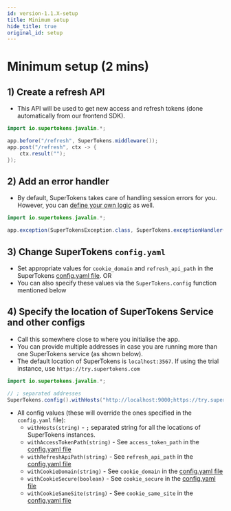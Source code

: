```yaml
---
id: version-1.1.X-setup
title: Minimum setup
hide_title: true
original_id: setup
---
```


# Minimum setup (2 mins)

## 1) Create a refresh API
- This API will be used to get new access and refresh tokens (done automatically from our frontend SDK). 
```java
import io.supertokens.javalin.*;

app.before("/refresh", SuperTokens.middleware());
app.post("/refresh", ctx -> {
    ctx.result("");
});
```

## 2) Add an error handler
- By default, SuperTokens takes care of handling session errors for you. However, you can [define your own logic](./custom_error_handling) as well.
```java
import io.supertokens.javalin.*;

app.exception(SuperTokensException.class, SuperTokens.exceptionHandler());
```

## 3) Change SuperTokens `config.yaml`
- Set appropriate values for `cookie_domain` and `refresh_api_path` in the SuperTokens [config.yaml file](/docs/pro/configuration/core#optional-config-values). OR
- You can also specify these values via the `SuperTokens.config` function mentioned below

## 4) Specify the location of SuperTokens Service and other configs
- Call this somewhere close to where you initialise the app.
- You can provide multiple addresses in case you are running more than one SuperTokens service (as shown below).
- The default location of SuperTokens is `localhost:3567`. If using the trial instance, use `https://try.supertokens.com`

```java
import io.supertokens.javalin.*;

// ; separated addresses
SuperTokens.config().withHosts("http://localhost:9000;https://try.supertokens.com");
```

- All config values (these will override the ones specified in the `config.yaml` file):
    - ```withHosts(string)``` - `;` separated string for all the locations of SuperTokens instances.
    - ```withAccessTokenPath(string)``` - See `access_token_path` in the [config.yaml file](/docs/pro/configuration/core#optional-config-values)
    - ```withRefreshApiPath(string)``` - See `refresh_api_path` in the [config.yaml file](/docs/pro/configuration/core#optional-config-values)
    - ```withCookieDomain(string)``` - See `cookie_domain` in the [config.yaml file](/docs/pro/configuration/core#optional-config-values)
    - ```withCookieSecure(boolean)``` - See `cookie_secure` in the [config.yaml file](/docs/pro/configuration/core#optional-config-values)
    - ```withCookieSameSite(string)``` - See `cookie_same_site` in the [config.yaml file](/docs/pro/configuration/core#optional-config-values)